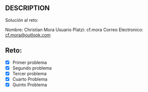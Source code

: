 ## DESCRIPTION

Solución al reto:

Nombre: Christian Mora
Usuario Platzi: cf.mora
Correo Electronico: cf.mora@outlook.com

## Reto:

- [X] Primer problema
- [X] Segundo problema
- [X] Tercer problema
- [X] Cuarto Problema
- [X] Quinto Problema
